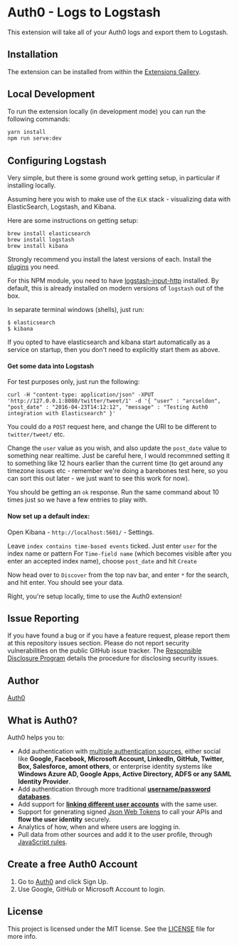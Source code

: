 # Auth0 - Logs to Logstash

This extension will take all of your Auth0 logs and export them to Logstash.

## Installation

The extension can be installed from within the [Extensions Gallery](https://manage.auth0.com/#/extensions).

## Local Development

To run the extension locally (in development mode) you can run the following commands:

```bash
yarn install
npm run serve:dev
```

## Configuring Logstash

Very simple, but there is some ground work getting setup, in particular if installing locally.

Assuming here you wish to make use of the `ELK` stack - visualizing data with ElasticSearch, Logstash, and Kibana.

Here are some instructions on getting setup:

```
brew install elasticsearch
brew install logstash
brew install kibana
```

Strongly recommend you install the latest versions of each.
Install the [plugins](https://www.elastic.co/guide/en/logstash/current/input-plugins.html) you need.

For this NPM module, you need to have [logstash-input-http](https://github.com/logstash-plugins/logstash-input-http) installed.
By default, this is already installed on modern versions of `logstash` out of the box.

In separate terminal windows (shells), just run:

```
$ elasticsearch
$ kibana
```

If you opted to have elasticsearch and kibana start automatically as a service on startup, then you don't need to explicitly start them as above.

#### Get some data into Logstash

For test purposes only, just run the following:

```
curl -H "content-type: application/json" -XPUT 'http://127.0.0.1:8080/twitter/tweet/1' -d '{ "user" : "arcseldon", "post_date" : "2016-04-23T14:12:12", "message" : "Testing Auth0 integration with Elasticsearch" }'
```

You could do a `POST` request here, and change the URI to be different to `twitter/tweet/` etc.

Change the `user` value as you wish, and also update the `post_date` value to something near realtime. Just be careful here, I would recommned setting it to something like 12 hours earlier than the current time (to get around any timezone issues etc - remember we're doing a barebones test here, so you can sort this out later - we just want to see this work for now).

You should be getting an `ok` response. Run the same command about 10 times just so we have a few entries to play with.


#### Now set up a default index:

Open Kibana - `http://localhost:5601/` - Settings.

Leave `index contains time-based events` ticked.
Just enter `user` for the index name or pattern
For `Time-field name` (which becomes visible after you enter an accepted index name), choose `post_date` and hit `Create`

Now head over to `Discover` from the top nav bar, and enter `*` for the search, and hit enter. You should see your data.

Right, you're setup locally, time to use the Auth0 extension!

## Issue Reporting

If you have found a bug or if you have a feature request, please report them at this repository issues section. Please do not report security vulnerabilities on the public GitHub issue tracker. The [Responsible Disclosure Program](https://auth0.com/whitehat) details the procedure for disclosing security issues.

## Author

[Auth0](auth0.com)

## What is Auth0?

Auth0 helps you to:

* Add authentication with [multiple authentication sources](https://docs.auth0.com/identityproviders), either social like **Google, Facebook, Microsoft Account, LinkedIn, GitHub, Twitter, Box, Salesforce, amont others**, or enterprise identity systems like **Windows Azure AD, Google Apps, Active Directory, ADFS or any SAML Identity Provider**.
* Add authentication through more traditional **[username/password databases](https://docs.auth0.com/mysql-connection-tutorial)**.
* Add support for **[linking different user accounts](https://docs.auth0.com/link-accounts)** with the same user.
* Support for generating signed [Json Web Tokens](https://docs.auth0.com/jwt) to call your APIs and **flow the user identity** securely.
* Analytics of how, when and where users are logging in.
* Pull data from other sources and add it to the user profile, through [JavaScript rules](https://docs.auth0.com/rules).

## Create a free Auth0 Account

1. Go to [Auth0](https://auth0.com) and click Sign Up.
2. Use Google, GitHub or Microsoft Account to login.

## License

This project is licensed under the MIT license. See the [LICENSE](LICENSE) file for more info.
